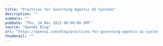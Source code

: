 ```yaml
---
title: "Practices for Governing Agentic AI Systems"
description: ""
summary: ""
pubDate: "Thu, 14 Dec 2023 08:00:00 GMT"
source: "OpenAI Blog"
url: "https://openai.com/blog/practices-for-governing-agentic-ai-systems"
thumbnail: ""
---
```


